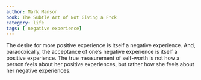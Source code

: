 ```yaml
---
author: Mark Manson
book: The Subtle Art of Not Giving a F*ck
category: life
tags: [ negative experience]
---
```

The desire for more positive experience is itself a negative experience. And, paradoxically, the acceptance of one’s negative experience is itself a positive experience. The true measurement of self-worth is not how a person feels about her positive experiences, but rather how she feels about her negative experiences.


